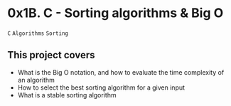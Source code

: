 # 0x1B. C - Sorting algorithms & Big O
`C` `Algorithms` `Sorting`

This project covers
----------------------------------------------------------------------------------
- What is the Big O notation, and how to evaluate the time complexity of an algorithm
- How to select the best sorting algorithm for a given input
- What is a stable sorting algorithm
